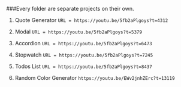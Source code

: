 ###Every folder are separate projects on their own.

1. Quote Generator
 ```URL = https://youtu.be/5fb2aPlgoys?t=4312```

2. Modal
 ```URL = https://youtu.be/5fb2aPlgoys?t=5379```

3. Accordion
 ```URL = https://youtu.be/5fb2aPlgoys?t=6473```

4. Stopwatch
 ```URL = https://youtu.be/5fb2aPlgoys?t=7245```

5. Todos List
 ```URL = https://youtu.be/5fb2aPlgoys?t=8437```

6. Random Color Generator
```https://youtu.be/EWv2jnhZErc?t=13119``` 